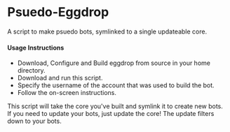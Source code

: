 # Psuedo-Eggdrop
A script to make psuedo bots, symlinked to a single updateable core.

#### Usage Instructions
* Download, Configure and Build eggdrop from source in your home directory.
* Download and run this script.
* Specify the username of the account that was used to build the bot.
* Follow the on-screen instructions.

This script will take the core you've built and symlink it to create new bots.
If you need to update your bots, just update the core! The update filters down to your bots.
